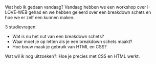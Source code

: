 Wat heb ik gedaan vandaag?
Vandaag hebben we een workshop over I-LOVE-WEB gehad en we hebben geleerd over een breakdown schets en hoe we er zelf een kunnen maken.

3 studievragen:
- Wat is nu het nut van een breakdown schets?
- Waar moet je op letten als je een breakdown schets maakt?
- Hoe bouw maak je gebruik van HTML en CSS?

Wat wil ik nog uitzoeken?:
Hoe je precies met CSS en HTML werkt.
